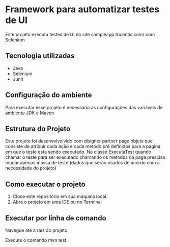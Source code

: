 # Framework para automatizar testes de UI


Este projeto executa testes de UI no site sampleapp.tricentis.com/ com Selenium 

## Tecnologia utilizadas
- Java
- Selenium
- Junit


## Configuração do ambiente
Para executar esse projeto é necessário as configurações das variáveis de ambiente 
JDK e Maven

## Estrutura do Projeto
 
 Este projeto foi desenvolvolvido com disigner partner page objets que consiste de atribuir cada ação e cada metodo
 pré definidos para a pagina em que o teste esta sendo executado.
 Na classe ExecutaTest quando chamar o teste para ser executado chamando 
 os metodos da page prescisa mudar apenas massa de teste (dados que serão usados de acordo 
 com a necessidade do projeto)
 

## Como executar o projeto

1. Clone este repositório em sua máquina local.
2. Abra o projeto em uma IDE ou no Terminal

## Executar por linha de comando

Navegue até a raiz do projeto

Execute o comando mvn test